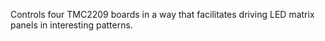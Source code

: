 Controls four TMC2209 boards in a way that facilitates driving LED matrix panels in interesting patterns.
